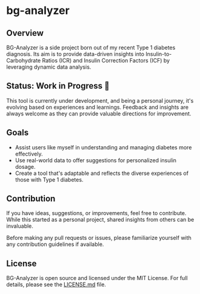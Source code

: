 # bg-analyzer

## Overview
BG-Analyzer is a side project born out of my recent Type 1 diabetes diagnosis. Its aim is to provide data-driven insights into Insulin-to-Carbohydrate Ratios (ICR) and Insulin Correction Factors (ICF) by leveraging dynamic data analysis.

## Status: Work in Progress 🚧
This tool is currently under development, and being a personal journey, it's evolving based on experiences and learnings. Feedback and insights are always welcome as they can provide valuable directions for improvement.

## Goals
- Assist users like myself in understanding and managing diabetes more effectively.
- Use real-world data to offer suggestions for personalized insulin dosage.
- Create a tool that's adaptable and reflects the diverse experiences of those with Type 1 diabetes.

## Contribution
If you have ideas, suggestions, or improvements, feel free to contribute. While this started as a personal project, shared insights from others can be invaluable.

Before making any pull requests or issues, please familiarize yourself with any contribution guidelines if available.

## License
BG-Analyzer is open source and licensed under the MIT License. For full details, please see the [LICENSE.md](LICENSE.md) file.
